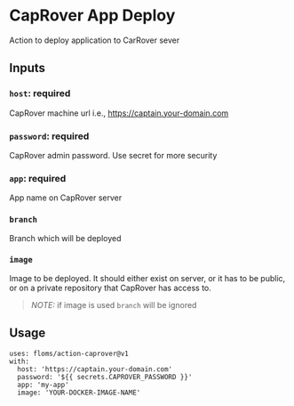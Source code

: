 # CapRover App Deploy

Action to deploy application to CarRover sever


## Inputs

### `host`: required

CapRover machine url i.e., https://captain.your-domain.com

### `password`: required

CapRover admin password. Use secret for more security

### `app`: required

App name on CapRover server

### `branch`

Branch which will be deployed

### `image`

Image to be deployed. It should either exist on server, or it has to be public, or on a private repository that CapRover has access to.

> *NOTE:* if image is used `branch` will be ignored


## Usage

```
uses: floms/action-caprover@v1
with:
  host: 'https://captain.your-domain.com'
  password: '${{ secrets.CAPROVER_PASSWORD }}'
  app: 'my-app'
  image: 'YOUR-DOCKER-IMAGE-NAME'

```
